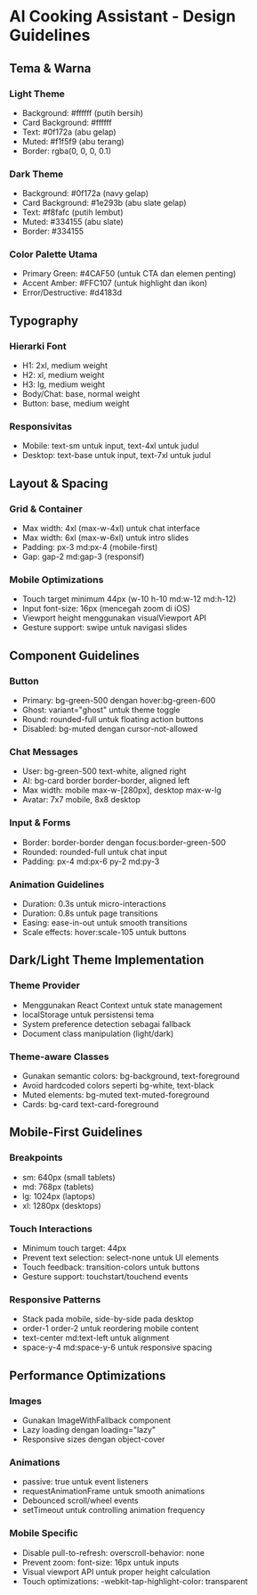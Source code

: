 # AI Cooking Assistant - Design Guidelines

## Tema & Warna

### Light Theme
- Background: #ffffff (putih bersih)
- Card Background: #ffffff 
- Text: #0f172a (abu gelap)
- Muted: #f1f5f9 (abu terang)
- Border: rgba(0, 0, 0, 0.1)

### Dark Theme  
- Background: #0f172a (navy gelap)
- Card Background: #1e293b (abu slate gelap)
- Text: #f8fafc (putih lembut)
- Muted: #334155 (abu slate)
- Border: #334155

### Color Palette Utama
- Primary Green: #4CAF50 (untuk CTA dan elemen penting)
- Accent Amber: #FFC107 (untuk highlight dan ikon)
- Error/Destructive: #d4183d

## Typography

### Hierarki Font
- H1: 2xl, medium weight
- H2: xl, medium weight  
- H3: lg, medium weight
- Body/Chat: base, normal weight
- Button: base, medium weight

### Responsivitas
- Mobile: text-sm untuk input, text-4xl untuk judul
- Desktop: text-base untuk input, text-7xl untuk judul

## Layout & Spacing

### Grid & Container
- Max width: 4xl (max-w-4xl) untuk chat interface
- Max width: 6xl (max-w-6xl) untuk intro slides
- Padding: px-3 md:px-4 (mobile-first)
- Gap: gap-2 md:gap-3 (responsif)

### Mobile Optimizations
- Touch target minimum 44px (w-10 h-10 md:w-12 md:h-12)
- Input font-size: 16px (mencegah zoom di iOS)
- Viewport height menggunakan visualViewport API
- Gesture support: swipe untuk navigasi slides

## Component Guidelines

### Button
- Primary: bg-green-500 dengan hover:bg-green-600
- Ghost: variant="ghost" untuk theme toggle
- Round: rounded-full untuk floating action buttons
- Disabled: bg-muted dengan cursor-not-allowed

### Chat Messages
- User: bg-green-500 text-white, aligned right
- AI: bg-card border border-border, aligned left
- Max width: mobile max-w-[280px], desktop max-w-lg
- Avatar: 7x7 mobile, 8x8 desktop

### Input & Forms
- Border: border-border dengan focus:border-green-500
- Rounded: rounded-full untuk chat input
- Padding: px-4 md:px-6 py-2 md:py-3

### Animation Guidelines
- Duration: 0.3s untuk micro-interactions
- Duration: 0.8s untuk page transitions
- Easing: ease-in-out untuk smooth transitions
- Scale effects: hover:scale-105 untuk buttons

## Dark/Light Theme Implementation

### Theme Provider
- Menggunakan React Context untuk state management
- localStorage untuk persistensi tema
- System preference detection sebagai fallback
- Document class manipulation (light/dark)

### Theme-aware Classes
- Gunakan semantic colors: bg-background, text-foreground
- Avoid hardcoded colors seperti bg-white, text-black
- Muted elements: bg-muted text-muted-foreground
- Cards: bg-card text-card-foreground

## Mobile-First Guidelines

### Breakpoints
- sm: 640px (small tablets)
- md: 768px (tablets)
- lg: 1024px (laptops)
- xl: 1280px (desktops)

### Touch Interactions
- Minimum touch target: 44px
- Prevent text selection: select-none untuk UI elements
- Touch feedback: transition-colors untuk buttons
- Gesture support: touchstart/touchend events

### Responsive Patterns
- Stack pada mobile, side-by-side pada desktop
- order-1 order-2 untuk reordering mobile content
- text-center md:text-left untuk alignment
- space-y-4 md:space-y-6 untuk responsive spacing

## Performance Optimizations

### Images
- Gunakan ImageWithFallback component
- Lazy loading dengan loading="lazy"
- Responsive sizes dengan object-cover

### Animations
- passive: true untuk event listeners
- requestAnimationFrame untuk smooth animations
- Debounced scroll/wheel events
- setTimeout untuk controlling animation frequency

### Mobile Specific
- Disable pull-to-refresh: overscroll-behavior: none
- Prevent zoom: font-size: 16px untuk inputs
- Visual viewport API untuk proper height calculation
- Touch optimizations: -webkit-tap-highlight-color: transparent